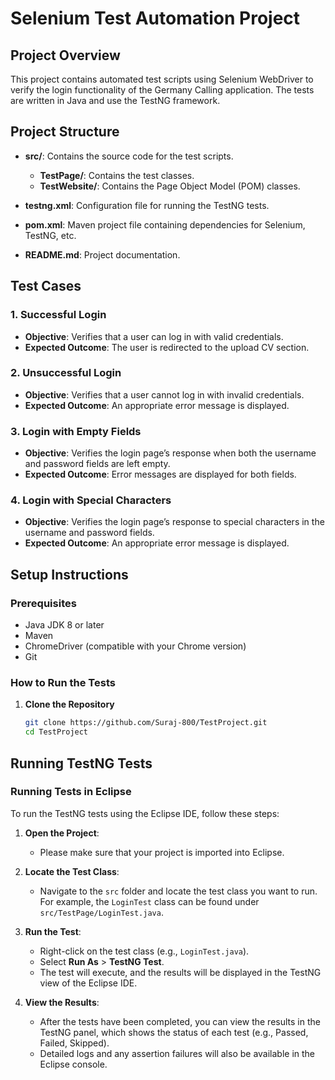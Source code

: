 # Selenium Test Automation Project

## Project Overview

This project contains automated test scripts using Selenium WebDriver to verify the login functionality of the Germany Calling application. The tests are written in Java and use the TestNG framework.

## Project Structure

- **src/**: Contains the source code for the test scripts.
  - **TestPage/**: Contains the test classes.
  - **TestWebsite/**: Contains the Page Object Model (POM) classes.

- **testng.xml**: Configuration file for running the TestNG tests.
- **pom.xml**: Maven project file containing dependencies for Selenium, TestNG, etc.
- **README.md**: Project documentation.

## Test Cases

### 1. Successful Login
- **Objective**: Verifies that a user can log in with valid credentials.
- **Expected Outcome**: The user is redirected to the upload CV section.

### 2. Unsuccessful Login
- **Objective**: Verifies that a user cannot log in with invalid credentials.
- **Expected Outcome**: An appropriate error message is displayed.

### 3. Login with Empty Fields
- **Objective**: Verifies the login page’s response when both the username and password fields are left empty.
- **Expected Outcome**: Error messages are displayed for both fields.

### 4. Login with Special Characters
- **Objective**: Verifies the login page’s response to special characters in the username and password fields.
- **Expected Outcome**: An appropriate error message is displayed.

## Setup Instructions

### Prerequisites

- Java JDK 8 or later
- Maven
- ChromeDriver (compatible with your Chrome version)
- Git

### How to Run the Tests

1. **Clone the Repository**
   ```bash
   git clone https://github.com/Suraj-800/TestProject.git
   cd TestProject

## Running TestNG Tests

### Running Tests in Eclipse

To run the TestNG tests using the Eclipse IDE, follow these steps:

1. **Open the Project**: 
   - Please make sure that your project is imported into Eclipse.

2. **Locate the Test Class**: 
   - Navigate to the `src` folder and locate the test class you want to run. For example, the `LoginTest` class can be found under `src/TestPage/LoginTest.java`.

3. **Run the Test**:
   - Right-click on the test class (e.g., `LoginTest.java`).
   - Select **Run As** > **TestNG Test**.
   - The test will execute, and the results will be displayed in the TestNG view of the Eclipse IDE.

4. **View the Results**:
   - After the tests have been completed, you can view the results in the TestNG panel, which shows the status of each test (e.g., Passed, Failed, Skipped).
   - Detailed logs and any assertion failures will also be available in the Eclipse console.



   
